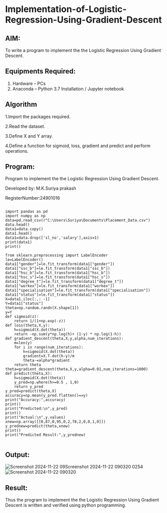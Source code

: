 # Implementation-of-Logistic-Regression-Using-Gradient-Descent

## AIM:
To write a program to implement the the Logistic Regression Using Gradient Descent.

## Equipments Required:
1. Hardware – PCs
2. Anaconda – Python 3.7 Installation / Jupyter notebook

## Algorithm
1.Import the packages required.




2.Read the dataset.



3.Define X and Y array.


4.Define a function for sigmoid, loss, gradient and predict and perform operations.

## Program:

Program to implement the the Logistic Regression Using Gradient Descent.



Developed by: M.K.Suriya prakash




RegisterNumber:24901016

```

import pandas as pd
import numpy as np
data=pd.read_csv(r"C:\Users\Suriya\Documents\Placement_Data.csv")
data.head()
data1=data.copy()
data1.head()
data1=data.drop(['sl_no','salary'],axis=1)
print(data1)
print()

from sklearn.preprocessing import LabelEncoder
le=LabelEncoder()
data1["gender"]=le.fit_transform(data1["gender"])
data1["ssc_b"]=le.fit_transform(data1["ssc_b"])
data1["hsc_b"]=le.fit_transform(data1["hsc_b"])
data1["hsc_s"]=le.fit_transform(data1["hsc_s"])
data1["degree_t"]=le.fit_transform(data1["degree_t"])
data1["workex"]=le.fit_transform(data1["workex"])
data1["specialisation"]=le.fit_transform(data1["specialisation"])
data1["status"]=le.fit_transform(data1["status"])
X=data1.iloc[:,: -1]
Y=data1["status"]
theta=np.random.randn(X.shape[1])
y=Y
def sigmoid(z):
    return 1/(1+np.exp(-z))
def loss(theta,X,y):
    h=sigmoid(X.dot(theta))
    return -np.sum(y*np.log(h)+ (1-y) * np.log(1-h))
def gradient_descent(theta,X,y,alpha,num_iterations):
    m=len(y)
    for i in range(num_iterations):
        h=sigmoid(X.dot(theta))
        gradient=X.T.dot(h-y)/m
        theta-=alpha*gradient
    return theta
theta=gradient_descent(theta,X,y,alpha=0.01,num_iterations=1000)
def predict(theta,X):
    h=sigmoid(X.dot(theta))
    y_pred=np.where(h>=0.5 , 1,0)
    return y_pred
y_pred=predict(theta,X)
accuracy=np.mean(y_pred.flatten()==y) 
print("Accuracy:",accuracy)
print()
print("Predicted:\n",y_pred)
print()
print("Actual:\n",y.values)
xnew=np.array([[0,87,0,95,0,2,78,2,0,0,1,0]])
y_prednew=predict(theta,xnew)
print()
print("Predicted Result:",y_prednew)
 

```

## Output:
![Screenshot 2024-11-22 09![Screenshot 2024-11-22 090320](https://github.com/user-attachments/assets/7f2ebe1a-a26a-4cd3-a75e-b5fa4f5a5894)
0254](https://github.com/user-attachments/assets/d732903e-e1fb-4d79-b7bf-0d87096c48f2)
![Screenshot 2024-11-22 090320](https://github.com/user-attachments/assets/7605ef44-98de-4aaf-80d3-a766ef3f800a)



## Result:
Thus the program to implement the the Logistic Regression Using Gradient Descent is written and verified using python programming.

